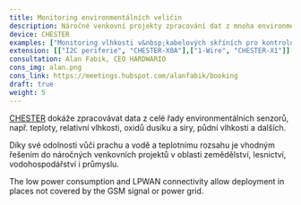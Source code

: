 ```yaml
---
title: Monitoring environmentálních veličin
description: Náročné venkovní projekty zpracování dat z mnoha environmentálních senzorů, např. teploty, relativní vlhkosti, oxidů dusíku a síry, půdní vlhkosti a dalších.
device: CHESTER
examples: ["Monitoring vlhkosti v&nbsp;kabelových skříních pro kontrolu jejich kvality","Monitoring kvality ovzduší s využitím billboardů","Měření lokální teploty u&nbsp;lapačů kůrovce","Monitoring vlhkosti půdy v&nbsp;lesích"]
extension: [["I2C periferie", "CHESTER-X0A"],["1-Wire", "CHESTER-X1"]]
consultation: Alan Fabik, CEO HARDWARIO
cons_img: alan.png
cons_link: https://meetings.hubspot.com/alanfabik/booking
draft: true
weight: 5
---
```


[CHESTER](/cs/chester/) dokáže zpracovávat data z celé řady environmentálních senzorů, např. teploty, relativní vlhkosti, oxidů dusíku a síry, půdní vlhkosti a dalších.

Díky své odolnosti vůči prachu a vodě a teplotnímu rozsahu je vhodným řešením do náročných venkovních projektů v oblasti zemědělství, lesnictví, vodohospodářství i průmyslu.

The low power consumption and LPWAN connectivity allow deployment in places not covered by the GSM signal or power grid.
